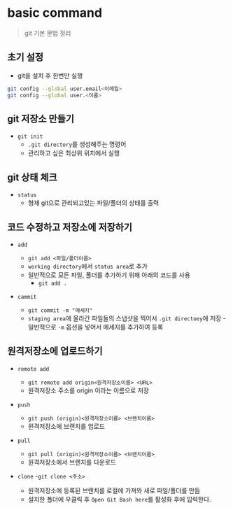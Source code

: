 # basic command
> git 기본 문법 정리

## 초기 설정
- git을 설치 후 한번만 실행
```bash
git config --global user.email<이메일>
git config --global user.<이름>
```

## git 저장소 만들기

- `git init`
    - `.git directory`를 생성해주는 명령어
    - 관리하고 싶은 최상위 위치에서 실행

## git 상태 체크

- `status`
    - 형재 git으로 관리되고있는 파일/폴더의 상태를 출력

## 코드 수정하고 저장소에 저장하기

- `add`
    - `git add <파일/폴더이름>`
    - `working directory`에서 `status area`로 추가
    - 일반적으로 모든 파일, 폴더를 추가하기 위해 아래의 코드를 사용
        - `git add .`

- `cammit`
    - `git commit -m "메세지"`
    - `staging area`에 올라간 파일들의 스냅샷을 찍어서 `.git directoey`에 저장
    -일반적으로 `-m` 옵션을 넣어서 메세지를 추가하여 등록

## 원격저장소에 업로드하기
- `remote add`
    - `git remote add origin<원격저장소이름> <URL>`
    - 원격저장소 주소를 origin 이라는 이름으로 저장

- `push`
    - `git push (origin)<원격저장소이름> <브랜치이름>`
    - 원격저장소에 브랜치를 업로드

- `pull`
    - `git pull (origin)<원격저장소이름> <브랜치이름>`
    - 원격저장소에서 브랜치를 다운로드

- `clone`
    -`git clone <주소>`
    - 원격저장소에 등록된 브랜치를 로컬에 가져와 새로 파일/폴더를 만듬
    - 설치한 폴더에 우클릭 후 `Open Git Bash here`를 활성화 후에 입력한다.

    